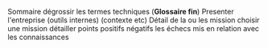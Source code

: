 Sommaire
dégrossir les termes techniques (**Glossaire fin**)
Presenter l'entreprise (outils internes) (contexte etc)
Détail de la ou les mission
choisir une mission détailler points positifs négatifs les échecs mis en relation avec les connaissances 